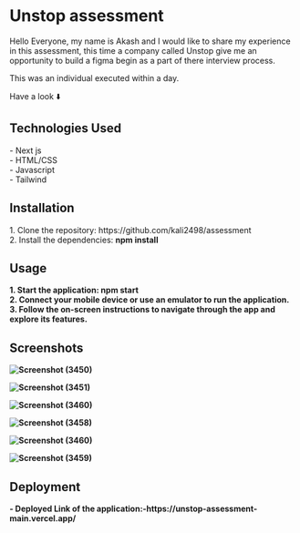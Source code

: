 <h1>Unstop assessment</h1>

Hello Everyone, my name is Akash and I would like to share my experience in this assessment, this time a company called Unstop give me an opportunity to build a figma begin as a part of there interview process.

This was an individual executed within a day.

Have a look ⬇️

<h2>Technologies Used</h2>
- Next js <br/>
- HTML/CSS <br/>
- Javascript <br/>
- Tailwind <br/>


<h2>Installation</h2>
1. Clone the repository: https://github.com/kali2498/assessment <br/>
2. Install the dependencies: <b>npm install<b>

<h2>Usage</h2>
1. Start the application: npm start<br/>
2. Connect your mobile device or use an emulator to run the application.<br/>
3. Follow the on-screen instructions to navigate through the app and explore its features.<br/>

<h2>Screenshots</h2>

![Screenshot (3450)](https://github.com/kali2498/assessment/assets/103638485/30fb64bc-c99d-42c1-99b4-7b2b8999881a)

![Screenshot (3451)](https://github.com/kali2498/assessment/assets/103638485/6ee7fbd8-0bb8-4db0-b32e-4913019cc1a9)

![Screenshot (3460)](https://github.com/kali2498/assessment/assets/103638485/d18e56d2-39f6-4578-922d-8218b40ab729)

![Screenshot (3458)](https://github.com/kali2498/assessment/assets/103638485/3f9111e8-7ef1-4b09-806f-90733999d18b)

![Screenshot (3460)](https://github.com/kali2498/assessment/assets/103638485/9eaeaa40-b1ae-47e6-a178-1475decdfdfb)

![Screenshot (3459)](https://github.com/kali2498/assessment/assets/103638485/4d4b8f6f-8bc0-4022-b455-71efd482813d)

<h2>Deployment</h2>
- Deployed Link of the application:-https://unstop-assessment-main.vercel.app/
